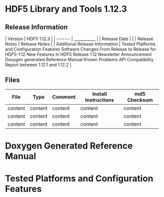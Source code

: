 # HDF5 Library and Tools 1.12.3

## Release Information

| Version | HDF5 1.12.3 |
| ------- | ___________ |
| Release Date |   |
| Release Notes | Release Notes | 
| Additional Release Information | Tested Platforms and Configuration Features
 Software Changes From Release to Release for HDF5-1.12
 	New Features in HDF5 Release 1.12
 	Newsletter Announcement
 	Doxygen generated Reference Manual
 	Known Problems
 	API Compatibility Report between 1.12.1 and 1.12.2  |
 	
 ## Files 
 
 | File | Type | Comment | Install Instructions | md5 Checksum |
 | ---- | ---- | ---- | ---- | ---- | 
 | content | content | content | content | content |
 | content | content | content | content | content |
 | content | content | content | content | content |

# Doxygen Generated Reference Manual         
    

# Tested Platforms and Configuration Features
        